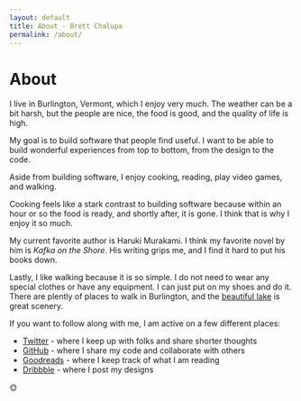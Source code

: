 ```yaml
---
layout: default
title: About - Brett Chalupa
permalink: /about/
---
```


# About

I live in Burlington, Vermont, which I enjoy very much. The weather can be a bit
harsh, but the people are nice, the food is good, and the quality of life is
high.

My goal is to build software that people find useful. I want to be
able to build wonderful experiences from top to bottom, from the design to the
code.

Aside from building software, I enjoy cooking, reading, play video games, and
walking.

Cooking feels like a stark contrast to building software because within an hour
or so the food is ready, and shortly after, it is gone. I think that is why I
enjoy it so much.

My current favorite author is Haruki Murakami. I think my favorite
novel by him is _Kafka on the Shore_. His writing grips me, and I find it hard
to put his books down.

Lastly, I like walking because it is so simple. I do not need to wear any
special clothes or have any equipment. I can just put on my shoes and do it.
There are plently of places to walk in Burlington, and the [beautiful
lake](https://www.flickr.com/photos/brettchalupa/5464186440/) is great scenery.

If you want to follow along with me, I am active on a few different places:

- [Twitter](https://twitter.com/brettchalupa) - where I keep up with folks and
  share shorter thoughts
- [GitHub](https://github.com/brettchalupa) - where I share my code and
  collaborate with others
- [Goodreads](http://www.goodreads.com/user/show/25307704-brett-chalupa) - where
  I keep track of what I am reading
- [Dribbble](https://dribbble.com/brettchalupa) - where I post my designs

:sun_with_face:
